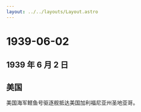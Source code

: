 ```yaml
---
layout: ../../layouts/Layout.astro
---
```


# 1939-06-02

## 1939 年 6 月 2 日

## 美国

美国海军鲣鱼号驱逐舰抵达美国加利福尼亚州圣地亚哥。